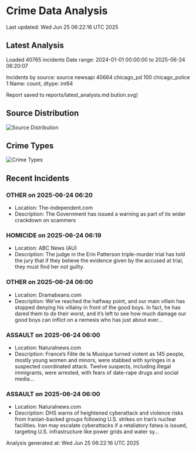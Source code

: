 # Crime Data Analysis
Last updated: Wed Jun 25 06:22:16 UTC 2025

## Latest Analysis

Loaded 40765 incidents
Date range: 2024-01-01 00:00:00 to 2025-06-24 06:20:07

Incidents by source:
source
newsapi           40664
chicago_pd          100
chicago_police        1
Name: count, dtype: int64

Report saved to reports/latest_analysis.md
bution.svg)

## Source Distribution
![Source Distribution](images/source_distribution.svg)

## Crime Types
![Crime Types](images/crime_types.svg)

## Recent Incidents

### OTHER on 2025-06-24 06:20
- Location: The-independent.com
- Description: The Government has issued a warning as part of its wider crackdown on scammers


### HOMICIDE on 2025-06-24 06:19
- Location: ABC News (AU)
- Description: The judge in the Erin Patterson triple-murder trial has told the jury that if they believe the evidence given by the accused at trial, they must find her not guilty.


### OTHER on 2025-06-24 06:00
- Location: Dramabeans.com
- Description: We’ve reached the halfway point, and our main villain has stopped denying his villainy in front of the good boys. In fact, he has dared them to do their worst, and it’s left to see how much damage our good boys can inflict on a nemesis who has just about ever…


### ASSAULT on 2025-06-24 06:00
- Location: Naturalnews.com
- Description: France’s Fête de la Musique turned violent as 145 people, mostly young women and minors, were stabbed with syringes in a suspected coordinated attack. Twelve suspects, including illegal immigrants, were arrested, with fears of date-rape drugs and social media…


### ASSAULT on 2025-06-24 06:00
- Location: Naturalnews.com
- Description: DHS warns of heightened cyberattack and violence risks from Iranian-backed groups following U.S. strikes on Iran’s nuclear facilities. Iran may escalate cyberattacks if a retaliatory fatwa is issued, targeting U.S. infrastructure like power grids and water sy…

Analysis generated at: Wed Jun 25 06:22:16 UTC 2025
